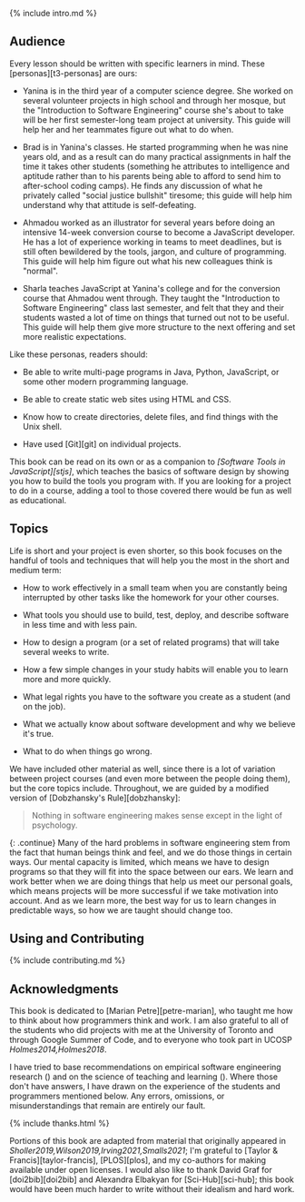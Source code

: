 ---
---

{% include intro.md %}

## Audience

Every lesson should be written with specific learners in mind.  These
<span i="learner persona">[personas][t3-personas]</span> are ours:

-   Yanina is in the third year of a computer science degree. She worked on
    several volunteer projects in high school and through her mosque, but the
    "Introduction to Software Engineering" course she's about to take will be
    her first semester-long team project at university. This guide will help her
    and her teammates figure out what to do when.

-   Brad is in Yanina's classes. He started programming when he was nine years
    old, and as a result can do many practical assignments in half the time it
    takes other students (something he attributes to intelligence and aptitude
    rather than to his parents being able to afford to send him to after-school
    coding camps). He finds any discussion of what he privately called "social
    justice bullshit" tiresome; this guide will help him understand why that
    attitude is self-defeating.

-   Ahmadou worked as an illustrator for several years before doing an intensive
    14-week conversion course to become a JavaScript developer. He has a lot of
    experience working in teams to meet deadlines, but is still often bewildered
    by the tools, jargon, and culture of programming. This guide will help him
    figure out what his new colleagues think is "normal".

-   Sharla teaches JavaScript at Yanina's college and for the conversion course
    that Ahmadou went through. They taught the "Introduction to Software
    Engineering" class last semester, and felt that they and their students
    wasted a lot of time on things that turned out not to be useful. This guide
    will help them give more structure to the next offering and set more
    realistic expectations.

Like these personas, readers should:

-   Be able to write multi-page programs in Java, Python, JavaScript, or some
    other modern programming language.

-   Be able to create static web sites using HTML and CSS.

-   Know how to create directories, delete files, and find things with the Unix
    shell.

-   Have used [Git][git] on individual projects.

This book can be read on its own or as a companion to *[Software Tools in
JavaScript][stjs]*, which teaches the basics of software design by showing you
how to build the tools you program with.  If you are looking for a project to do
in a course, adding a tool to those covered there would be fun as well as
educational.

## Topics

Life is short and your project is even shorter, so this book focuses on the
handful of tools and techniques that will help you the most in the short and
medium term:

-   How to work effectively in a small team when you are constantly being
    interrupted by other tasks like the homework for your other courses.

-   What tools you should use to build, test, deploy, and describe software
    in less time and with less pain.

-   How to design a program (or a set of related programs) that will take
    several weeks to write.

-   How a few simple changes in your study habits will enable you to learn more
    and more quickly.

-   What legal rights you have to the software you create as a student (and on
    the job).

-   What we actually know about software development and why we believe it's
    true.

-   What to do when things go wrong.

We have included other material as well, since there is a lot of variation
between project courses (and even more between the people doing them), but the
core topics include.  Throughout, we are guided by a modified version of
[Dobzhansky's Rule][dobzhansky]:

<blockquote markdown="1">

Nothing in software engineering makes sense except in the light of psychology.

</blockquote>

{: .continue}
Many of the hard problems in software engineering stem from the fact that human
beings think and feel, and we do those things in certain ways.  Our mental
capacity is limited, which means we have to design programs so that they will
fit into the space between our ears. We learn and work better when we are doing
things that help us meet our personal goals, which means projects will be more
successful if we take motivation into account. And as we learn more, the best
way for us to learn changes in predictable ways, so how we are taught should
change too.

## Using and Contributing

{% include contributing.md %}

## Acknowledgments

This book is dedicated to <span i="Petre, Marian">[Marian
Petre][petre-marian]</span>, who taught me how to think about how programmers
think and work.  I am also grateful to all of the students who did projects with
me at the <span i="University of Toronto">University of Toronto</span> and
through <span i="Google Summer of Code">Google Summer of Code</span>, and to
everyone who took part in <span i="UCOSP">UCOSP</span>
<cite>Holmes2014,Holmes2018</cite>.

I have tried to base recommendations on empirical software engineering research
(<span x="research"/>) and on the science of teaching and learning (<span
x="thinking"/>). Where those don't have answers, I have drawn on the experience
of the students and programmers mentioned below.  Any errors, omissions, or
misunderstandings that remain are entirely our fault.

{% include thanks.html %}

Portions of this book are adapted from material that originally appeared in
<cite>Sholler2019,Wilson2019,Irving2021,Smalls2021</cite>; I'm grateful to <span
i="Taylor & Francis">[Taylor & Francis][taylor-francis]</span>, <span
i="PLOS">[PLOS][plos]</span>, and my co-authors for making available under open
licenses.  I would also like to thank <span i="Graf, David">David Graf</span>
for <span i="doi2bib">[doi2bib][doi2bib]</span> and <span i="Elbakyan,
Alexander">Alexandra Elbakyan</span> for <span
i="Sci-Hub">[Sci-Hub][sci-hub]</span>; this book would have been much harder to
write without their idealism and hard work.
